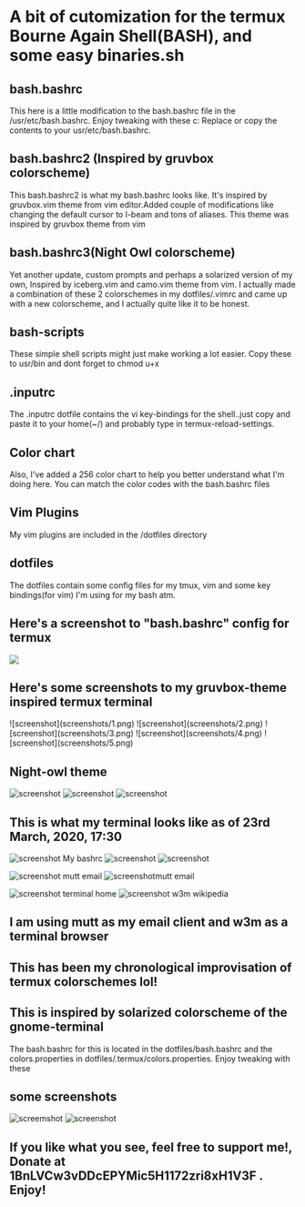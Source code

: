 <html>
<h1>A bit of cutomization for the termux Bourne Again Shell(BASH), and some easy binaries.sh</h1>

<h2>bash.bashrc</h2>
<p>This here is a little modification to the bash.bashrc file in the /usr/etc/bash.bashrc. Enjoy tweaking with these c:
Replace or copy the contents to your usr/etc/bash.bashrc.</p>

<h2>bash.bashrc2 (Inspired by gruvbox colorscheme)</h2>
<p>This bash.bashrc2 is what my bash.bashrc looks like. It's inspired by gruvbox.vim theme from vim editor.Added couple of modifications like changing the default cursor to I-beam and tons of aliases. This theme was inspired by gruvbox theme from vim</p>

<h2>bash.bashrc3(Night Owl colorscheme)</h2>
<p>Yet another update, custom prompts and perhaps a solarized version of my own, Inspired by iceberg.vim and camo.vim theme from vim. I actually made a combination of these 2 colorschemes in my dotfiles/.vimrc and came up with a new colorscheme, and I actually quite like it to be honest.</p>

<h2>bash-scripts</h2>
<p>These simple shell scripts might just make working a lot easier.
Copy these to usr/bin and dont forget to chmod u+x</p>

<h2>.inputrc</h2>
<p>The .inputrc dotfile contains the vi key-bindings for the shell..just copy and paste it to your home(~/) and probably type in termux-reload-settings.</p>

<h2>Color chart</h2>
<p>Also, I've added a 256 color chart to help you better understand what I'm doing here. You can match the color codes with the bash.bashrc files</p>
<h2>Vim Plugins</h2>
<p>My vim plugins are included in the /dotfiles directory</p>
<h2>dotfiles</h2>
<p>The dotfiles contain some config files for my tmux, vim and some key bindings(for vim) I'm using for my bash atm.</p>
<h2>Here's a screenshot to "bash.bashrc" config for termux</h2>
<img src="screenshots/Screenshot_2020-01-24-16-51-52.png"></img>
<h2>Here's some screenshots to my gruvbox-theme inspired termux terminal</h2>
   ![screenshot](screenshots/1.png) ![screenshot](screenshots/2.png) ![screenshot](screenshots/3.png)
   ![screenshot](screenshots/4.png) ![screenshot](screenshots/5.png)

  ## Night-owl theme

   ![screenshot](screenshots/10.png) ![screenshot](screenshots/11.png) ![screenshot](screenshots/12.png)
   
 ## This is what my terminal looks like as of 23rd March, 2020, 17:30
	
  ![screenshot](screenshots/j1.png) My bashrc ![screenshot](screenshots/j2.png) ![screenshot](screenshots/j4.png)

  ![screenshot](screenshots/mutt2.png) mutt email ![screenshot](screenshots/mutt.png)mutt email
  
  ![screenshot](screenshots/home.png) terminal home ![screenshot](screenshots/w3m.png) w3m wikipedia
## I am using mutt as my email client and w3m as a terminal browser  

## This has been my chronological improvisation of termux colorschemes lol!
## This is inspired by solarized colorscheme of the gnome-terminal
The bash.bashrc for this is located in the dotfiles/bash.bashrc and the colors.properties in dotfiles/.termux/colors.properties. Enjoy tweaking with these
## some screenshots     

  ![screemshot](dotfiles/screenshot1.png)
  ![screenshot](dotfiles/screenshot2.png)
  

## If you like what you see, feel free to support me!, Donate at 1BnLVCw3vDDcEPYMic5H1172zri8xH1V3F . Enjoy!
